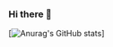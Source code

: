 ### Hi there 👋

[![Anurag's GitHub stats](https://github-readme-stats.vercel.app/api?username=zeeshan-ahmad-khan&show_icons=true)]
